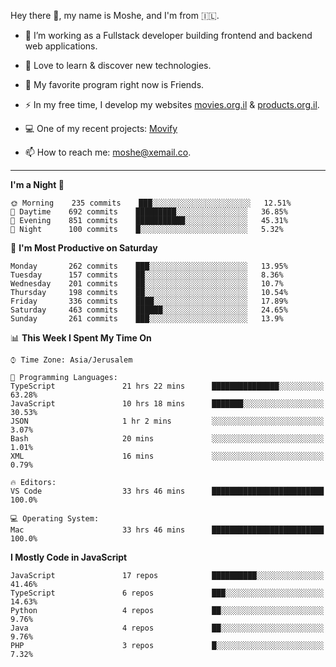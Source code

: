 Hey there 👋, my name is Moshe, and I'm from 🇮🇱.

- :telescope: I’m working as a Fullstack developer building frontend and backend web applications.

- :seedling: Love to learn & discover new technologies.

- 🍿 My favorite program right now is Friends.

- :zap: In my free time, I develop my websites [movies.org.il](https://movies.org.il) & [products.org.il](https://products.org.il).

- 💻 One of my recent projects: [Movify](https://github.com/jewishmoses/movify)

- :mailbox: How to reach me: moshe@xemail.co.

<hr/>

<!--START_SECTION:waka-->
**I'm a Night 🦉** 

```text
🌞 Morning    235 commits    ███░░░░░░░░░░░░░░░░░░░░░░   12.51% 
🌆 Daytime    692 commits    █████████░░░░░░░░░░░░░░░░   36.85% 
🌃 Evening    851 commits    ███████████░░░░░░░░░░░░░░   45.31% 
🌙 Night      100 commits    █░░░░░░░░░░░░░░░░░░░░░░░░   5.32%

```
📅 **I'm Most Productive on Saturday** 

```text
Monday       262 commits    ███░░░░░░░░░░░░░░░░░░░░░░   13.95% 
Tuesday      157 commits    ██░░░░░░░░░░░░░░░░░░░░░░░   8.36% 
Wednesday    201 commits    ██░░░░░░░░░░░░░░░░░░░░░░░   10.7% 
Thursday     198 commits    ██░░░░░░░░░░░░░░░░░░░░░░░   10.54% 
Friday       336 commits    ████░░░░░░░░░░░░░░░░░░░░░   17.89% 
Saturday     463 commits    ██████░░░░░░░░░░░░░░░░░░░   24.65% 
Sunday       261 commits    ███░░░░░░░░░░░░░░░░░░░░░░   13.9%

```


📊 **This Week I Spent My Time On** 

```text
⌚︎ Time Zone: Asia/Jerusalem

💬 Programming Languages: 
TypeScript               21 hrs 22 mins      ███████████████░░░░░░░░░░   63.28% 
JavaScript               10 hrs 18 mins      ███████░░░░░░░░░░░░░░░░░░   30.53% 
JSON                     1 hr 2 mins         ░░░░░░░░░░░░░░░░░░░░░░░░░   3.07% 
Bash                     20 mins             ░░░░░░░░░░░░░░░░░░░░░░░░░   1.01% 
XML                      16 mins             ░░░░░░░░░░░░░░░░░░░░░░░░░   0.79%

🔥 Editors: 
VS Code                  33 hrs 46 mins      █████████████████████████   100.0%

💻 Operating System: 
Mac                      33 hrs 46 mins      █████████████████████████   100.0%

```

**I Mostly Code in JavaScript** 

```text
JavaScript               17 repos            ██████████░░░░░░░░░░░░░░░   41.46% 
TypeScript               6 repos             ███░░░░░░░░░░░░░░░░░░░░░░   14.63% 
Python                   4 repos             ██░░░░░░░░░░░░░░░░░░░░░░░   9.76% 
Java                     4 repos             ██░░░░░░░░░░░░░░░░░░░░░░░   9.76% 
PHP                      3 repos             █░░░░░░░░░░░░░░░░░░░░░░░░   7.32%

```



<!--END_SECTION:waka-->
